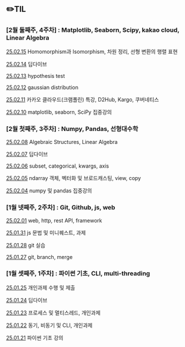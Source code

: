 ## ✏️TIL

### [2월 둘째주, 4주차] : Matplotlib, Seaborn, Scipy, kakao cloud, Linear Algebra

[25.02.15]() Homomorphism과 Isomorphism, 차원 정리, 선형 변환의 행렬 표현

[25.02.14](https://github.com/junn0s/TIL/blob/main/February/2025-02-14.md) 딥다이브

[25.02.13](https://github.com/junn0s/TIL/blob/main/February/2025-02-13.md) hypothesis test

[25.02.12](https://github.com/junn0s/TIL/blob/main/February/2025-02-12.md) gaussian distribution

[25.02.11](https://github.com/junn0s/TIL/blob/main/February/2025-02-11.md) 카카오 클라우드(크램폴린) 특강, D2Hub, Kargo, 쿠버네티스

[25.02.10](https://github.com/junn0s/TIL/blob/main/February/2025-02-10.md) matplotlib, seaborn, SciPy 집중강의

### [2월 첫째주, 3주차] : Numpy, Pandas, 선형대수학

[25.02.08](https://github.com/junn0s/TIL/blob/main/February/2025-02-08.md) Algebraic Structures, Linear Algebra

[25.02.07](https://github.com/junn0s/TIL/blob/main/February/2025-02-07.md) 딥다이브

[25.02.06](https://github.com/junn0s/TIL/blob/main/February/2025-02-06.md) subset, categorical, kwargs, axis

[25.02.05](https://github.com/junn0s/TIL/blob/main/February/2025-02-05.md) ndarray 객체, 벡터화 및 브로드캐스팅, view, copy

[25.02.04](https://github.com/junn0s/TIL/blob/main/February/2025-02-04.md) numpy 및 pandas 집중강의

### [1월 넷째주, 2주차] : Git, Github, js, web

[25.02.01](https://github.com/junn0s/TIL/blob/main/February/2025-02-01.md) web, http, rest API, framework

[25.01.31](https://github.com/junn0s/TIL/blob/main/January/2025-01-31.md) js 문법 및 미니퀘스트, 과제

[25.01.28](https://github.com/100-hours-a-week/milo.p-til/blob/main/January/2025-01-28.md) git 실습

[25.01.27](https://github.com/100-hours-a-week/milo.p-til/blob/main/January/2025-01-27.md) git, branch, merge

### [1월 셋째주, 1주차] : 파이썬 기초, CLI, multi-threading

[25.01.25](https://github.com/100-hours-a-week/milo.p-til/blob/main/January/2025-01-25.md) 개인과제 수행 및 제출

[25.01.24](https://github.com/100-hours-a-week/milo.p-til/blob/main/January/2025-01-24.md) 딥다이브

[25.01.23](https://github.com/100-hours-a-week/milo.p-til/blob/main/January/2025-01-23.md) 프로세스 및 멀티스레드, 개인과제

[25.01.22](https://github.com/100-hours-a-week/milo.p-til/blob/main/January/2025-01-22.md) 동기, 비동기 및 CLI, 개인과제

[25.01.21](https://github.com/100-hours-a-week/milo.p-til/blob/main/January/2025-01-21.md) 파이썬 기초 강의 
